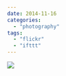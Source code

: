 ```yaml
---
date: 2014-11-16
categories: 
  - "photography"
tags: 
  - "flickr"
  - "ifttt"
---
```


![](https://farm6.staticflickr.com/5613/15780458966_f3ebf3f838_b.jpg)
